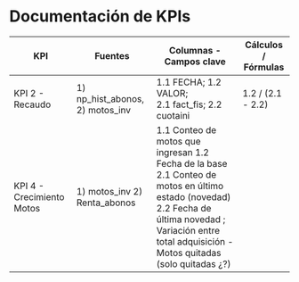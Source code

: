 # Documentación de KPIs

| KPI              | Fuentes                     | Columnas - Campos clave               | Cálculos / Fórmulas       |
|-----------------|----------------------------|--------------------------------------|---------------------------|
| KPI 2 - Recaudo | 1) np_hist_abonos, 2) motos_inv | 1.1 FECHA; 1.2 VALOR; <br> 2.1 fact_fis; 2.2 cuotaini | 1.2 / (2.1 - 2.2) |
| KPI 4 - Crecimiento Motos | 1) motos_inv  2) Renta_abonos| 1.1 Conteo de motos que ingresan 1.2 Fecha de la base <br> 2.1 Conteo de motos en último estado (novedad) 2.2 Fecha de última novedad ; Variación entre total adquisición - Motos quitadas (solo quitadas ¿?) |
